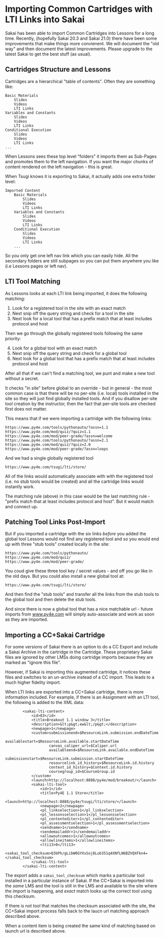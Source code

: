 
Importing Common Cartridges with LTI Links into Sakai
=====================================================

Sakai has been able to import Common Cartridges into Lessons for a long time.  Recently,
(hopefully Sakai 20.3 and Sakai 21.0) there have been some improvements that make things
more convienent.  We will document the "old way" and then document the latest improvements.
Please upgrade to the latest Sakai to get the best stuff (as usual).

Cartridges Structure and Lessons
--------------------------------

Cartridges are a hierarchical "table of contents".  Often they are something like:

    Basic Materials
        Slides
        Videos
        LTI Links
    Variables and Constants
        Slides
        Videos
        LTI Links
    Conditional Execution
        Slides
        Videos
        LTI Links
    ...

When Lessons sees these top level "folders" it imports them as Sub-Pages and promotes them
to the left navigation.   If you want the major chunks of content rendered on the
left navigation - this is great.

When Tsugi knows it is exporting to Sakai, it actually adds one extra folder level:

    Imported Content
        Basic Materials
            Slides
            Videos
            LTI Links
        Variables and Constants
            Slides
            Videos
            LTI Links
        Conditional Execution
            Slides
            Videos
            LTI Links
        ...

So you only get one left nav link which you can easily hide.  All the secondary folders
are still subpages so you can put them anywhere you like (i.e Lessons pages or left nav).

LTI Tool Matching
-----------------

As Lessons looks at each LTI link being imported, it does the following matching:

1. Look for a registered tool in the site with an exact match
2. Next snip off the query string and check for a tool in the site
3. Next look for a local tool that has a prefix match that at least includes protocol and host

Then we go through the globally registered tools following the same priority:

4. Look for a global tool with an exact match
5. Next snip off the query string and check for a global tool
6. Next look for a global tool that has a prefix match that at least includes protocol and host

After all that if we can't find a matching tool, we punt and make a new tool without a secret.

It checks "in site" before global to an override - but in general - the most common case is
that there will be no per-site (i.e. local) tools installed in the site so they will
just find globally installed tools.  And if you disallow per-site tool creation by
the instructor, then the fact that per-site tools are checked
first does not matter.

This means that if we were importing a cartridge with the following links:

    https://www.py4e.com/tools/pythonauto/?assn=1.1
    https://www.py4e.com/mod/quiz/?quiz=1.1
    https://www.py4e.com/mod/peer-grade/?assn=welcome
    https://www.py4e.com/tools/pythonauto/?assn=2.1
    https://www.py4e.com/mod/quiz/?quiz=2.0
    https://www.py4e.com/mod/peer-grade/?assn=loops

And we had a single globally registered tool

    https://www.py4e.com/tsugi/lti/store/

All of the links would automatically associate with with the registered tool (i.e. no stub tools would
be created) and all the cartridge links would instantly work.

The matching rule (above) in this case would be the last matching rule - "prefix match that at least
includes protocol and host".  But it would match and connect up.

Patching Tool Links Post-Import
-------------------------------

But if you imported a cartridge with the six links *before* you added the global tool Lessons would not
find any registered tool and so you would end up with three "stub tools" created locally in the site:

    https://www.py4e.com/tools/pythonauto/
    https://www.py4e.com/mod/quiz/
    https://www.py4e.com/mod/peer-grade/

You coud give these three tool key / secret values - and off you go like in the old days.  But you
could also install a new global tool at:

    https://www.py4e.com/tsugi/lti/store/

And then find the "stub tools" and transfer all the links from the stub tools to the global tool
and then delete the stub tools.

And since there is now a global tool that has a nice matchable url - future imports from www.py4e.com will
simply auto-associate and work as soon as they are imported.

Importing a CC+Sakai Cartridge
------------------------------

For some versions of Sakai there is an option to do a CC Export and include a Sakai Archive
in the cartridge in the Cartridge.  These proprietary Sakai files are ignored by other
LMSs doing cartridge imports because they are marked as "ignore this file".

However, if Sakai is importing this augmented cartridge, it notices these files and switches
to an un-archive instead of a CC import.  This leads to a much higher fidelity import.

When LTI links are exported into a CC+Sakai cartridge, there is more information included.
For example, if there is an Assignment with an LTI tool, the following is added to the
XML data:

            <sakai-lti-content>
                <id>83</id>
                <title>Breakout 1.1 window 3</title>
                <description>&lt;p&gt;ew&lt;/p&gt;</description>
                <newpage>1</newpage>
                <custom>submissionend=$ResourceLink.submission.endDateTime
                        availablestart=$ResourceLink.available.startDateTime
                        canvas_caliper_url=$Caliper.url
                        availableend=$ResourceLink.available.endDateTime
                        submissionstart=$ResourceLink.submission.startDateTime
                        resourcelink_id_history=$ResourceLink.id.history
                        context_id_history=$Context.id.history
                        coursegroup_id=$CourseGroup.id
                </custom>
                <launch>http://localhost:8888/py4e/mod/breakout/</launch>
                <sakai-lti-tool>
                    <id>1</id>
                    <title>Py4E 1.1 Store</title>
                    <launch>http://localhost:8888/py4e/tsugi/lti/store/</launch>
                    <newpage>2</newpage>
                    <pl_linkselection>1</pl_linkselection>
                    <pl_lessonsselection>1</pl_lessonsselection>
                    <pl_contenteditor>1</pl_contenteditor>
                    <pl_assessmentselection>1</pl_assessmentselection>
                    <sendname>1</sendname>
                    <sendemailaddr>1</sendemailaddr>
                    <allowoutcomes>1</allowoutcomes>
                    <allowlineitems>1</allowlineitems>
                    <lti13>0</lti13>
                    <sakai_tool_checksum>Q3bPh/gLibW0GYXxSoj8Lub351q4XNfLN6BZVQXFkn4=</sakai_tool_checksum>
                </sakai-lti-tool>
            </sakai-lti-content>

The export adds a `sakai_tool_checksum` which marks a particular tool installed in a particular
instance of Sakai.  If the CC+Sakai is imported into the *same* LMS and the tool is still in
the LMS and available to the site where the import is happening, and *exact* match looks up the
correct tool using this checksum.

If there is not tool that matches the checksum associated with the site, the CC+Sakai import
process falls back to the laucn url matching approach described above.


When a content item is being created the same kind of matching based on launch url is described above.




